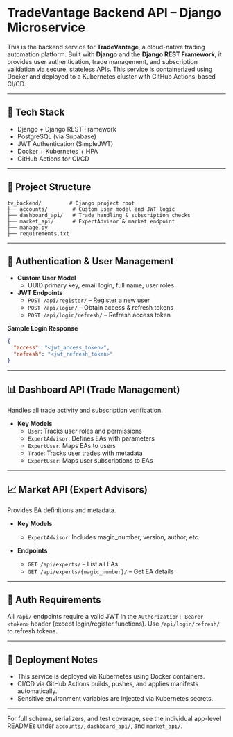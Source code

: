 # TradeVantage Backend API – Django Microservice

This is the backend service for **TradeVantage**, a cloud-native trading automation platform. Built with **Django** and the **Django REST Framework**, it provides user authentication, trade management, and subscription validation via secure, stateless APIs. This service is containerized using Docker and deployed to a Kubernetes cluster with GitHub Actions-based CI/CD.

---

## 🔧 Tech Stack

- Django + Django REST Framework
- PostgreSQL (via Supabase)
- JWT Authentication (SimpleJWT)
- Docker + Kubernetes + HPA
- GitHub Actions for CI/CD

---

## 📁 Project Structure

```text
tv_backend/         # Django project root
├── accounts/        # Custom user model and JWT logic
├── dashboard_api/   # Trade handling & subscription checks
├── market_api/      # ExpertAdvisor & market endpoint
├── manage.py
├── requirements.txt
```

---

## 🔐 Authentication & User Management

- **Custom User Model**
  - UUID primary key, email login, full name, user roles
- **JWT Endpoints**
  - `POST /api/register/` – Register a new user
  - `POST /api/login/` – Obtain access & refresh tokens
  - `POST /api/login/refresh/` – Refresh access token

**Sample Login Response**
```json
{
  "access": "<jwt_access_token>",
  "refresh": "<jwt_refresh_token>"
}
```

---

## 📊 Dashboard API (Trade Management)

Handles all trade activity and subscription verification.

- **Key Models**
  - `User`: Tracks user roles and permissions
  - `ExpertAdvisor`: Defines EAs with parameters
  - `ExpertUser`: Maps EAs to users
  - `Trade`: Tracks user trades with metadata
  - `ExpertUser`: Maps user subscriptions to EAs


---

## 📈 Market API (Expert Advisors)

Provides EA definitions and metadata.

- **Key Models**
  - `ExpertAdvisor`: Includes magic_number, version, author, etc.

- **Endpoints**
  - `GET /api/experts/` – List all EAs
  - `GET /api/experts/{magic_number}/` – Get EA details

---

## 🔐 Auth Requirements

All `/api/` endpoints require a valid JWT in the `Authorization: Bearer <token>` header (except login/register functions). Use `/api/login/refresh/` to refresh tokens.

---

## 🚀 Deployment Notes

- This service is deployed via Kubernetes using Docker containers.
- CI/CD via GitHub Actions builds, pushes, and applies manifests automatically.
- Sensitive environment variables are injected via Kubernetes secrets.

---

For full schema, serializers, and test coverage, see the individual app-level READMEs under `accounts/`, `dashboard_api/`, and `market_api/`.
